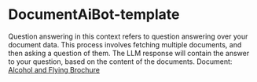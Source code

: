 # DocumentAiBot-template
Question answering in this context refers to question answering over your document data. This process involves fetching multiple documents, and then asking a question of them. The LLM
response will contain the answer to your question, based on the content of the documents.
Document: [Alcohol and Flying Brochure](https://www.faa.gov/sites/faa.gov/files/pilots/safety/pilotsafetybrochures/alcohol.pdf)
